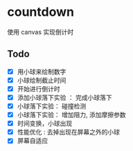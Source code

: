 # countdown

使用 canvas 实现倒计时

## Todo

- [X] 用小球来绘制数字
- [X] 小球绘制截止时间
- [X] 开始进行倒计时
- [X] 添加小球落下实验 ： 完成小球落下
- [X] 小球落下实验： 碰撞检测
- [X] 小球落下实验： 增加阻力, 添加摩擦参数  
- [X] 时间变换，小球出现
- [X] 性能优化 : 去掉出现在屏幕之外的小球
- [X] 屏幕自适应
